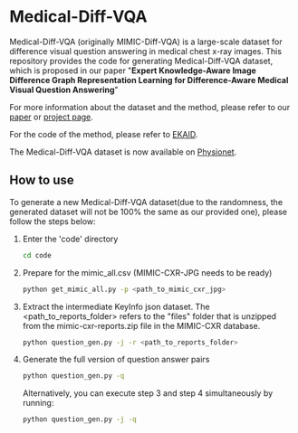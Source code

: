 # Medical-Diff-VQA
Medical-Diff-VQA (originally MIMIC-Diff-VQA) is a large-scale dataset for difference visual question answering in medical chest x-ray images. This repository provides the code for generating Medical-Diff-VQA dataset, which is proposed in our paper "**Expert Knowledge-Aware Image Difference Graph Representation Learning for Difference-Aware Medical Visual Question Answering**" 

For more information about the dataset and the method, please refer to our [paper](https://dl.acm.org/doi/abs/10.1145/3580305.3599819) or [project page](https://holipori.github.io/KDD2023-MIMIC-Diff-VQA/).

For the code of the method, please refer to [EKAID](https://github.com/Holipori/EKAID).

The Medical-Diff-VQA dataset is now available on [Physionet](https://physionet.org/content/medical-diff-vqa/1.0.1/).



[//]: # (We will provide the download link as soon as it is available. Since our dataset contains sensitive data, there are some necessary procedures to complete before accessing it. We suggest completing these procedures while waiting, so that you can save time once our dataset is finally released. Firstly, you need to apply to become a credentialed user on Physionet. After that, you need to complete the CITI Data or Specimens Only Research training. For more information, please refer to [this page]&#40;https://physionet.org/settings/credentialing/&#41;. )

## How to use
To generate a new Medical-Diff-VQA dataset(due to the randomness, the generated dataset will not be 100% the same as our provided one), please follow the steps below:
1. Enter the 'code' directory
    ```bash
    cd code
    ```
2. Prepare for the mimic_all.csv (MIMIC-CXR-JPG needs to be ready)
    ```bash
    python get_mimic_all.py -p <path_to_mimic_cxr_jpg>
    ```
3. Extract the intermediate KeyInfo json dataset. The <path_to_reports_folder> refers to the "files" folder that is unzipped from the mimic-cxr-reports.zip file in the MIMIC-CXR database.
    ```bash
    python question_gen.py -j -r <path_to_reports_folder>
    ```
4. Generate the full version of question answer pairs
    ```bash
    python question_gen.py -q
    ```

    Alternatively, you can execute step 3 and step 4 simultaneously by running:
    ```bash
    python question_gen.py -j -q
    ```
